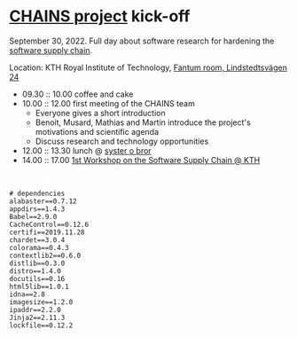 # [CHAINS project](https://github.com/chains-project) kick-off

September 30, 2022. Full day about software research for hardening the [software supply chain](https://ieeexplore.ieee.org/iel7/8013/9740698/09740718.pdf?casa_token=KSf4UwB5iDgAAAAA:7zZF3diR334b4239kTfgmFXBWnQNNApbJ4SM42QUjsW6oi11-Rtxw8WjL4NPOc7Ae2oxiPOkHUA).

Location: KTH Royal Institute of Technology, [Fantum room, Lindstedtsvägen 24](https://www.kth.se/places/room/id/c9ec01ab-b536-4be6-b82a-0d52ddadb2e6)

- 09.30 :: 10.00 coffee and cake
- 10.00 :: 12.00 first meeting of the CHAINS team
  - Everyone gives a short introduction  
  - Benoit, Musard, Mathias and Martin introduce the project's motivations and scientific agenda 
  - Discuss research and technology opportunities
- 12.00 :: 13.30 lunch @ [syster o bror](https://www.wired.com/story/biggest-hacker-rickroll-high-school-prank/)
- 14.00 :: 17.00 [1st Workshop on the Software Supply Chain @ KTH](https://chains.proj.kth.se/software-suppply-chain-workshop)

<span style="color:white">some *white* text</span>


```
# dependencies
alabaster==0.7.12
appdirs==1.4.3
Babel==2.9.0
CacheControl==0.12.6
certifi==2019.11.28
chardet==3.0.4
colorama==0.4.3
contextlib2==0.6.0
distlib==0.3.0
distro==1.4.0
docutils==0.16
html5lib==1.0.1
idna==2.8
imagesize==1.2.0
ipaddr==2.2.0
Jinja2==2.11.3
lockfile==0.12.2
```
